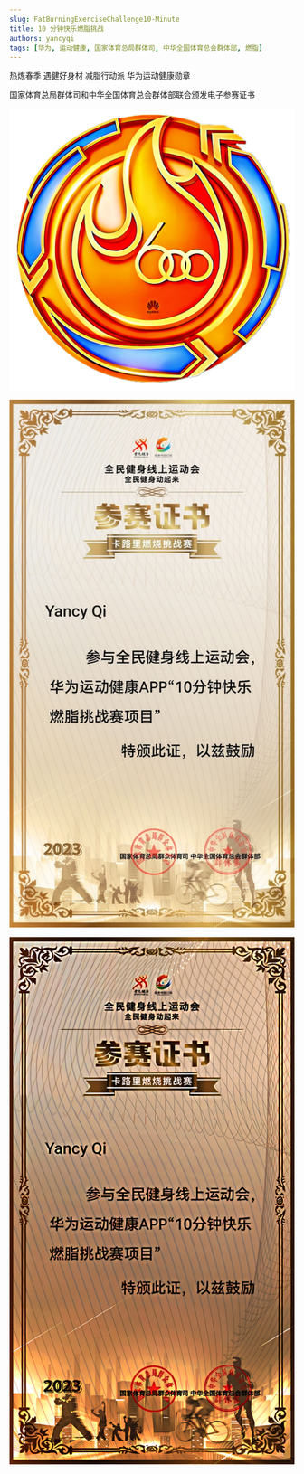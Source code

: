 ```yaml
---
slug: FatBurningExerciseChallenge10-Minute
title: 10 分钟快乐燃脂挑战
authors: yancyqi
tags: [华为, 运动健康, 国家体育总局群体司, 中华全国体育总会群体部, 燃脂]
---
```


热炼春季 遇健好身材 减脂行动派 华为运动健康勋章

国家体育总局群体司和中华全国体育总会群体部联合颁发电子参赛证书

*<!--truncate-->*

![](./FatBurningExerciseChallenge10-Minute01.png)

![](./FatBurningExerciseChallenge10-Minute02.png#gh-light-mode-only)

![](./FatBurningExerciseChallenge10-Minute03.png#gh-dark-mode-only)
